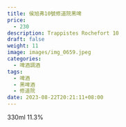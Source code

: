 ```yaml
---
title: 侯旭弗10號修道院黑啤
price:
  - 230
description: Trappistes Rochefort 10
draft: false
weight: 11
image: images/img_0659.jpeg
categories:
  - 啤酒調酒
tags:
  - 啤酒
  - 黑啤酒
  - 修道院
date: 2023-08-22T20:21:11+08:00
---
```

330ml 11.3%